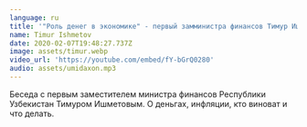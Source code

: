 ```yaml
---
language: ru
title: '"Роль денег в экономике" - первый замминистра финансов Тимур Ишметов'
name: Timur Ishmetov
date: 2020-02-07T19:48:27.737Z
image: assets/timur.webp
video_url: 'https://youtube.com/embed/fY-bGrQ0280'
audio: assets/umidaxon.mp3
---
```

Беседа с первым заместителем министра финансов Республики Узбекистан Тимуром Ишметовым. О деньгах, инфляции, кто виноват и что делать.
